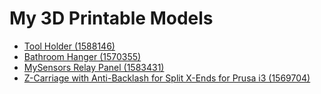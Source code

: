 # My 3D Printable Models

* [Tool Holder (1588146)](http://www.thingiverse.com/thing:1588146)
* [Bathroom Hanger (1570355)](http://www.thingiverse.com/thing:1570355)
* [MySensors Relay Panel (1583431)](http://www.thingiverse.com/thing:1583431)
* [Z-Carriage with Anti-Backlash for Split X-Ends for Prusa i3 (1569704)](http://www.thingiverse.com/thing:1569704)



